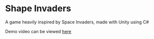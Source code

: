 # Shape Invaders
A game heavily inspired by Space Invaders, made with Unity using C#

Demo video can be viewed [here](https://youtu.be/alKEmdQ-Gxs)
